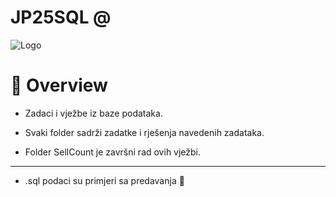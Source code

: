 # **JP25SQL** @

![Logo](https://i.ibb.co/SN4VXbc/41926128-1054055924772851-4351625439416942592-n.jpg/500x300)

# :scroll: **Overview**
*  Zadaci i vježbe iz baze podataka.
  
*  Svaki folder sadrži zadatke i rješenja navedenih zadataka.
  
*  Folder SellCount je završni rad ovih vježbi.

---

*  .sql podaci su primjeri sa predavanja :speech_balloon:
